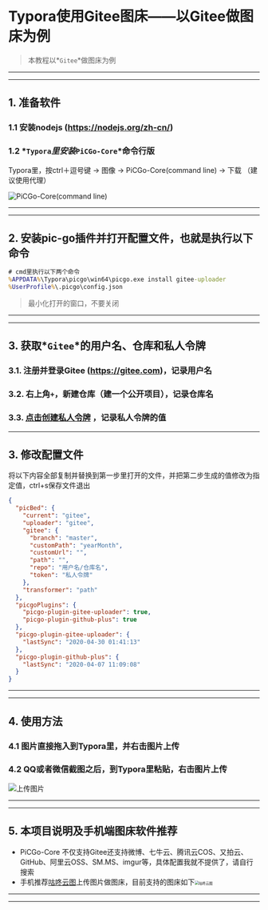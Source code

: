 # Typora使用Gitee图床——以Gitee做图床为例




> 本教程以*`Gitee`*做图床为例

---
---


## 1. 准备软件

### 1.1 安装nodejs (<https://nodejs.org/zh-cn/>)

### 1.2 *`Typora`*里安装*`PiCGo-Core`*命令行版

Typora里，按ctrl＋逗号键 → 图像 → PiCGo-Core(command line) → 下载 （建议使用代理）

![PiCGo-Core(command line)](https://gitee.com/xiao_beita/tuchuang/raw/master/img/image-20200804223526238.png)


---
---

## 2. 安装pic-go插件并打开配置文件，也就是执行以下命令

```cmd
# cmd里执行以下两个命令
%APPDATA%\Typora\picgo\win64\picgo.exe install gitee-uploader
%UserProfile%\.picgo\config.json
```

> 最小化打开的窗口，不要关闭

---
---


## 3. 获取*`Gitee`*的用户名、仓库和私人令牌

### 3.1. 注册并登录Gitee  (<https://gitee.com>)，记录用户名

### 3.2. 右上角`+`，新建仓库（建一个公开项目），记录仓库名

### 3.3. [点击创建私人令牌](https://gitee.com/profile/personal_access_tokens/new) ，记录私人令牌的值

---

##  3. 修改配置文件

将以下内容全部复制并替换到第一步里打开的文件，并把第二步生成的值修改为指定值，ctrl+s保存文件退出

```json
{
  "picBed": {
    "current": "gitee",
    "uploader": "gitee",
    "gitee": {
      "branch": "master",
      "customPath": "yearMonth",
      "customUrl": "",
      "path": "",
      "repo": "用户名/仓库名",
      "token": "私人令牌"
    },
    "transformer": "path"
  },
  "picgoPlugins": {
    "picgo-plugin-gitee-uploader": true,
    "picgo-plugin-github-plus": true
  },
  "picgo-plugin-gitee-uploader": {
    "lastSync": "2020-04-30 01:41:13"
  },
  "picgo-plugin-github-plus": {
    "lastSync": "2020-04-07 11:09:08"
  }
}
```

---
---


## 4. 使用方法

### 4.1 图片直接拖入到Typora里，并右击图片上传

### 4.2 QQ或者微信截图之后，到Typora里粘贴，右击图片上传

![上传图片](https://gitee.com/xiao_beita/tuchuang/raw/master/img/image-20200804221430108.png)

---
---


## 5. 本项目说明及手机端图床软件推荐

- PiCGo-Core 不仅支持Gitee还支持微博、七牛云、腾讯云COS、又拍云、GitHub、阿里云OSS、SM.MS、imgur等，具体配置我就不提供了，请自行搜索
- 手机推荐[咕咚云图](https://www.coolapk.com/apk/name.gudong.pic)上传图片做图床，目前支持的图床如下<img src="https://gitee.com/xiao_beita/tuchuang/raw/master/img/gudong.png" alt="咕咚云图" style="zoom:50%;" />

---
---

